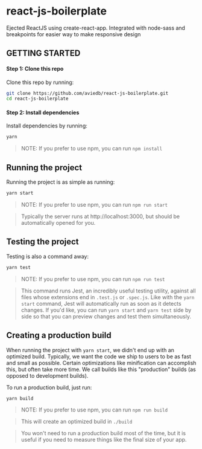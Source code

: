 # react-js-boilerplate

Ejected ReactJS using create-react-app. Integrated with node-sass and breakpoints for easier way to make responsive design

## GETTING STARTED

#### Step 1: Clone this repo

Clone this repo by running:

```sh
git clone https://github.com/aviedb/react-js-boilerplate.git
cd react-js-boilerplate
```

#### Step 2: Install dependencies

Install dependencies by running:

```sh
yarn
```

> NOTE: If you prefer to use npm, you can run `npm install`

## Running the project

Running the project is as simple as running:

```sh
yarn start
```

> NOTE: If you prefer to use npm, you can run `npm run start`

> Typically the server runs at http://localhost:3000, but should be automatically opened for you.

## Testing the project

Testing is also a command away:

```sh
yarn test
```

> NOTE: If you prefer to use npm, you can run `npm run test`

> This command runs Jest, an incredibly useful testing utility, against all files whose extensions end in `.test.js` or `.spec.js`. Like with the `yarn start` command, Jest will automatically run as soon as it detects changes. If you'd like, you can run `yarn start` and `yarn test` side by side so that you can preview changes and test them simultaneously.

## Creating a production build

When running the project with `yarn start`, we didn't end up with an optimized build.
Typically, we want the code we ship to users to be as fast and small as possible.
Certain optimizations like minification can accomplish this, but often take more time.
We call builds like this "production" builds (as opposed to development builds).

To run a production build, just run:

```sh
yarn build
```

> NOTE: If you prefer to use npm, you can run `npm run build`

> This will create an optimized build in `./build`

> You won't need to run a production build most of the time,
but it is useful if you need to measure things like the final size of your app.
